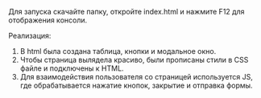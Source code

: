 Для запуска скачайте папку, откройте index.html и нажмите F12 для отображения консоли.

Реализация:
1. В html была создана таблица, кнопки и модальное окно.
2. Чтобы страница вылядела красиво, были прописаны стили в CSS файле и подключены к HTML.
3. Для взаимодействия пользователя со страницей используется JS, где обрабатывается нажатие кнопок, закрытие и отправка формы.
